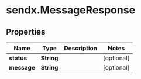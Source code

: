 # sendx.MessageResponse

## Properties

Name | Type | Description | Notes
------------ | ------------- | ------------- | -------------
**status** | **String** |  | [optional] 
**message** | **String** |  | [optional] 


